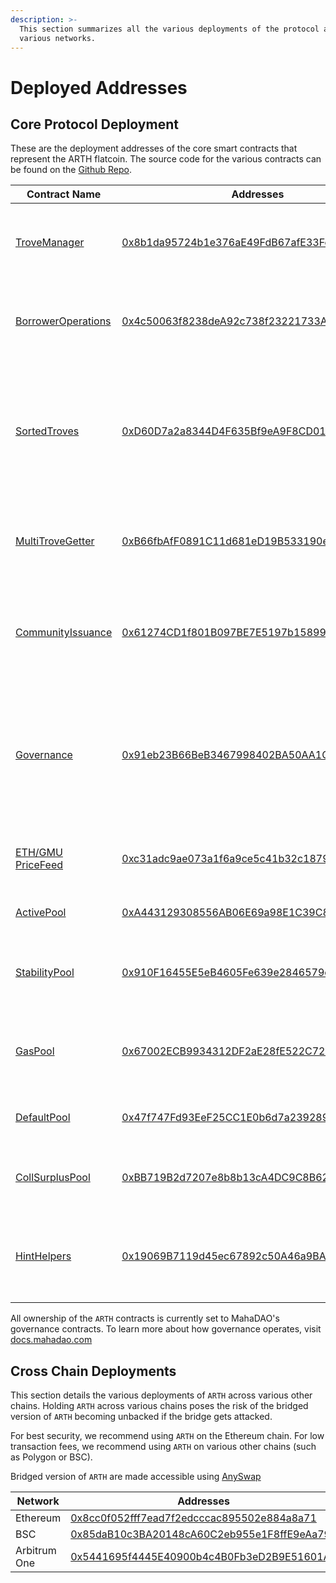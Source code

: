 ```yaml
---
description: >-
  This section summarizes all the various deployments of the protocol across the
  various networks.
---
```


# Deployed Addresses

## Core Protocol Deployment

These are the deployment addresses of the core smart contracts that represent the ARTH flatcoin. The source code for the various contracts can be found on the [Github Repo](https://github.com/MahaDAO/arth-core).



<table><thead><tr><th width="186.57142857142856">Contract Name</th><th>Addresses</th><th>Description</th></tr></thead><tbody><tr><td><a href="https://github.com/MahaDAO/arth-core/blob/main/packages/contracts/contracts/TroveManager.sol">TroveManager</a></td><td><a href="https://etherscan.io/address/0x8b1da95724b1e376aE49FdB67afE33Fe41093af5#code">0x8b1da95724b1e376aE49FdB67afE33Fe41093af5</a></td><td>A helper contract that handles redemptions, liquidations and frontend fees</td></tr><tr><td><a href="https://github.com/MahaDAO/arth-core/blob/main/packages/contracts/contracts/BorrowerOperations.sol">BorrowerOperations</a></td><td><a href="https://etherscan.io/address/0x4c50063f8238dea92c738f23221733a9a6c6888b#code">0x4c50063f8238deA92c738f23221733A9A6c6888B</a></td><td>A helper contract that handles opening, adjusting and closing loans</td></tr><tr><td><a href="https://github.com/MahaDAO/arth-core/blob/main/packages/contracts/contracts/SortedTroves.sol">SortedTroves</a></td><td><a href="https://etherscan.io/address/0xD60D7a2a8344D4F635Bf9eA9F8CD015A614c3659">0xD60D7a2a8344D4F635Bf9eA9F8CD015A614c3659</a></td><td>A doubly linked list that maintains a list of all loans, ordered according to their current nominal individual collateral ratio (NICR)</td></tr><tr><td><a href="https://github.com/MahaDAO/arth-core/blob/main/packages/contracts/contracts/MultiTroveGetter.sol">MultiTroveGetter</a></td><td><a href="https://etherscan.io/address/0xB66fbAfF0891C11d681eD19B533190e40e9e77C4">0xB66fbAfF0891C11d681eD19B533190e40e9e77C4</a></td><td>A helper contract used by the frontend to fetch multiple troves in one call </td></tr><tr><td><a href="https://github.com/MahaDAO/arth-core/blob/main/packages/contracts/contracts/CommunityIssuance.sol">CommunityIssuance</a></td><td><a href="https://etherscan.io/address/0x61274CD1f801B097BE7E5197b158999307893D2e">0x61274CD1f801B097BE7E5197b158999307893D2e</a></td><td>An issuance contract that gives out MAHA to stability pool providers across a 30 day period.</td></tr><tr><td><a href="https://github.com/MahaDAO/arth-core/blob/main/packages/contracts/contracts/Governance.sol">Governance</a></td><td><a href="https://etherscan.io/address/0x91eb23B66BeB3467998402BA50AA1C1a98811eB1#code">0x91eb23B66BeB3467998402BA50AA1C1a98811eB1</a></td><td>A settings contract that controls various parameters of the protocol (such as enabling stability fees). Meant to be changed by governance</td></tr><tr><td><a href="https://github.com/MahaDAO/gmu-oracle-contracts/blob/master/contracts/ETHGMUOracle.sol">ETH/GMU PriceFeed</a></td><td><a href="https://etherscan.io/address/0xc31adc9ae073a1f6a9ce5c41b32c18790ea667fe#code">0xc31adc9ae073a1f6a9ce5c41b32c18790ea667fe</a></td><td>The price-feed that calculated the ETH price using the GMU Oracle.</td></tr><tr><td><a href="https://github.com/MahaDAO/arth-core/blob/main/packages/contracts/contracts/ActivePool.sol">ActivePool</a></td><td><a href="https://etherscan.io/address/0xa443129308556ab06e69a98e1c39c81080e01530">0xA443129308556AB06E69a98E1C39C81080E01530</a></td><td>Where all the ETH backing ARTH is stored.</td></tr><tr><td><a href="https://github.com/MahaDAO/arth-core/blob/main/packages/contracts/contracts/StabilityPool.sol">StabilityPool</a></td><td><a href="https://etherscan.io/address/0x910f16455e5eb4605fe639e2846579c228eed3b5">0x910F16455E5eB4605Fe639e2846579c228eeD3B5</a></td><td>The Stability Pool which keeps a reserve of ARTH in the event of a liquidation.</td></tr><tr><td><a href="https://github.com/MahaDAO/arth-core/blob/main/packages/contracts/contracts/GasPool.sol">GasPool</a></td><td><a href="https://etherscan.io/address/0x67002ECB9934312DF2aE28fE522C72c775e952BE#code">0x67002ECB9934312DF2aE28fE522C72c775e952BE</a></td><td>The contract that stores ARTH that is given as an incentive to liquidators.</td></tr><tr><td><a href="https://github.com/MahaDAO/arth-core/blob/main/packages/contracts/contracts/DefaultPool.sol">DefaultPool</a></td><td><a href="https://etherscan.io/address/0x47f747Fd93EeF25CC1E0b6d7a239289c7Cfec212">0x47f747Fd93EeF25CC1E0b6d7a239289c7Cfec212</a></td><td>A contract to hold any ETH in the case of a default.</td></tr><tr><td><a href="https://github.com/MahaDAO/arth-core/blob/main/packages/contracts/contracts/CollSurplusPool.sol">CollSurplusPool</a></td><td><a href="https://etherscan.io/address/0xBB719B2d7207e8b8b13cA4DC9C8B6201d79CF7e5">0xBB719B2d7207e8b8b13cA4DC9C8B6201d79CF7e5</a></td><td>A contract to hold any excess ETH in the case of a redeemption.</td></tr><tr><td><a href="https://github.com/MahaDAO/arth-core/blob/main/packages/contracts/contracts/HintHelpers.sol">HintHelpers</a></td><td><a href="https://etherscan.io/address/0x19069B7119d45ec67892c50A46a9BA1183932c29">0x19069B7119d45ec67892c50A46a9BA1183932c29</a></td><td>A UI helper function to assist in calculating hints for opening/closing a trove.</td></tr></tbody></table>

All ownership of the `ARTH` contracts is currently set to MahaDAO's governance contracts. To learn more about how governance operates, visit [docs.mahadao.com](https://docs.mahadao.com/)

## Cross Chain Deployments

This section details the various deployments of `ARTH` across various other chains. Holding `ARTH` across various chains poses the risk of the bridged version of `ARTH` becoming unbacked if the bridge gets attacked.

For best security, we recommend using `ARTH` on the Ethereum chain. For low transaction fees, we recommend using `ARTH` on various other chains (such as Polygon or BSC).

Bridged version of `ARTH` are made accessible using [AnySwap](https://anyswap.exchange/)

<table><thead><tr><th width="194.00427516517686">Network</th><th>Addresses</th></tr></thead><tbody><tr><td>Ethereum</td><td><a href="https://etherscan.io/address/0x8cc0f052fff7ead7f2edcccac895502e884a8a71">0x8cc0f052fff7ead7f2edcccac895502e884a8a71</a></td></tr><tr><td>BSC</td><td>​<a href="https://bscscan.com/token/0x85daB10c3BA20148cA60C2eb955e1F8ffE9eAa79">0x85daB10c3BA20148cA60C2eb955e1F8ffE9eAa79</a></td></tr><tr><td>Arbitrum One</td><td><a href="https://arbiscan.io/address/0x5441695f4445e40900b4c4b0fb3ed2b9e51601a6">0x5441695f4445E40900b4c4B0Fb3eD2B9E51601A6</a></td></tr></tbody></table>
